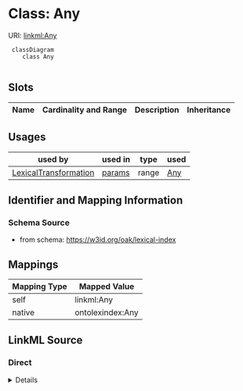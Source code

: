 

# Class: Any



URI: [linkml:Any](https://w3id.org/linkml/Any)




```{mermaid}
 classDiagram
    class Any
      
```




<!-- no inheritance hierarchy -->


## Slots

| Name | Cardinality and Range | Description | Inheritance |
| ---  | --- | --- | --- |





## Usages

| used by | used in | type | used |
| ---  | --- | --- | --- |
| [LexicalTransformation](LexicalTransformation.md) | [params](params.md) | range | [Any](Any.md) |






## Identifier and Mapping Information







### Schema Source


* from schema: https://w3id.org/oak/lexical-index





## Mappings

| Mapping Type | Mapped Value |
| ---  | ---  |
| self | linkml:Any |
| native | ontolexindex:Any |





## LinkML Source

<!-- TODO: investigate https://stackoverflow.com/questions/37606292/how-to-create-tabbed-code-blocks-in-mkdocs-or-sphinx -->

### Direct

<details>
```yaml
name: Any
from_schema: https://w3id.org/oak/lexical-index
class_uri: linkml:Any

```
</details>

### Induced

<details>
```yaml
name: Any
from_schema: https://w3id.org/oak/lexical-index
class_uri: linkml:Any

```
</details>